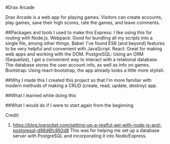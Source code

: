 #Drax Arcade

Drax Arcade is a web app for playing games. Visitors can create accounts, play games, save their high scores, rate the games, and leave comments.

##Packages and tools I used to make this
Express: I like using this for routing with Node.js.
Webpack: Good for bundling all my scripts into a single file, among other things.
Babel: I've found ES6 (and beyond) features to be very helpful and convenient with JavaScript.
React: Great for making web apps and working with the DOM.
PostgreSQL: Using an ORM (Sequelize), I get a convenient way to interact with a relational database. The database stores the user account info, as well as info on games.
Bootstrap: Using react-bootstrap, the app already looks a little more stylish.


##Why I made this
I created this project so that I'm more familiar with modern methods of making a CRUD (create, read, update, destroy) app.

##What I learned while doing this


##What I would do if I were to start again from the beginning

Credit:

1. https://blog.logrocket.com/setting-up-a-restful-api-with-node-js-and-postgresql-d96d6fc892d8
This was for helping me set up a database server with PostgreSQL and incorporating it into Node/Express.